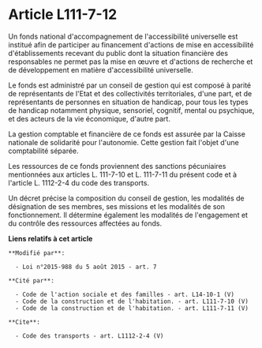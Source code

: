 # Article L111-7-12

Un fonds national d'accompagnement de l'accessibilité universelle est institué afin de participer au financement d'actions de
mise en accessibilité d'établissements recevant du public dont la situation financière des responsables ne permet pas la mise
en œuvre et d'actions de recherche et de développement en matière d'accessibilité universelle. 

Le fonds est administré par un conseil de gestion qui est composé à parité de représentants de l'Etat et des collectivités
territoriales, d'une part, et de représentants de personnes en situation de handicap, pour tous les types de handicap
notamment physique, sensoriel, cognitif, mental ou psychique, et des acteurs de la vie économique, d'autre part. 

La gestion comptable et financière de ce fonds est assurée par la Caisse nationale de solidarité pour l'autonomie. Cette
gestion fait l'objet d'une comptabilité séparée. 

Les ressources de ce fonds proviennent des sanctions pécuniaires mentionnées aux articles L. 111-7-10 et L. 111-7-11 du
présent code et à l'article L. 1112-2-4 du code des transports. 

Un décret précise la composition du conseil de gestion, les modalités de désignation de ses membres, ses missions et les
modalités de son fonctionnement. Il détermine également les modalités de l'engagement et du contrôle des ressources affectées
au fonds.

**Liens relatifs à cet article**

	**Modifié par**:

	  - Loi n°2015-988 du 5 août 2015 - art. 7

	**Cité par**:

	  - Code de l'action sociale et des familles - art. L14-10-1 (V)
	  - Code de la construction et de l'habitation. - art. L111-7-10 (V)
	  - Code de la construction et de l'habitation. - art. L111-7-11 (V)

	**Cite**:

	  - Code des transports - art. L1112-2-4 (V)

